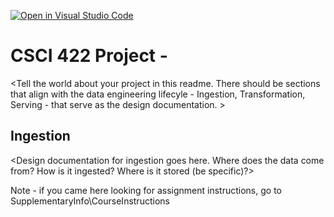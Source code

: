 [![Open in Visual Studio Code](https://classroom.github.com/assets/open-in-vscode-718a45dd9cf7e7f842a935f5ebbe5719a5e09af4491e668f4dbf3b35d5cca122.svg)](https://classroom.github.com/online_ide?assignment_repo_id=12462577&assignment_repo_type=AssignmentRepo)
# CSCI 422 Project - <YourName>

<Tell the world about your project in this readme.  There should be sections that align with the data engineering lifecyle - Ingestion, Transformation, Serving - that serve as the design documentation.  >

## Ingestion
<Design documentation for ingestion goes here.  Where does the data come from?  How is it ingested?  Where is it stored (be specific)?>

Note - if you came here looking for assignment instructions, go to SupplementaryInfo\CourseInstructions